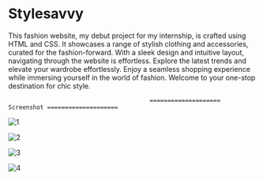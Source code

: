 # Stylesavvy
This fashion website, my debut project for my internship, is crafted using HTML and CSS. It showcases a range of stylish clothing and accessories, curated for the fashion-forward. With a sleek design and intuitive layout, navigating through the website is effortless. Explore the latest trends and elevate your wardrobe effortlessly. Enjoy a seamless shopping experience while immersing yourself in the world of fashion. Welcome to your one-stop destination for chic style.

                                            ==================== Screenshot ====================


![1](https://github.com/realsachinr/Stylesavvy/assets/154586309/aab64ea5-090d-454d-a5f4-221141d9741a)

![2](https://github.com/realsachinr/Stylesavvy/assets/154586309/0da919bb-fa1f-4340-b17d-a2843b197e72)

![3](https://github.com/realsachinr/Stylesavvy/assets/154586309/fff280b7-9e8d-4614-ba09-6a088bafd6ce)

![4](https://github.com/realsachinr/Stylesavvy/assets/154586309/881bfc65-7319-4d02-98be-5014021efb1c)

